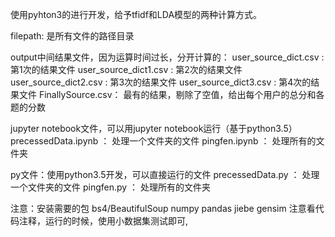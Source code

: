 使用pyhton3的进行开发，给予tfidf和LDA模型的两种计算方式。


filepath: 是所有文件的路径目录

output中间结果文件，因为运算时间过长，分开计算的：
user_source_dict.csv : 第1次的结果文件
user_source_dict1.csv : 第2次的结果文件
user_source_dict2.csv : 第3次的结果文件
user_source_dict3.csv : 第4次的结果文件
FinallySource.csv： 最有的结果，剔除了空值，给出每个用户的总分和各题的分数


jupyter notebook文件，可以用jupyter notebook运行（基于python3.5）
precessedData.ipynb ： 处理一个文件夹的文件
pingfen.ipynb ： 处理所有的文件夹

py文件：使用python3.5开发，可以直接运行的文件
precessedData.py ： 处理一个文件夹的文件
pingfen.py ： 处理所有的文件夹

注意：安装需要的包
bs4/BeautifulSoup
numpy
pandas
jiebe
gensim
注意看代码注释，运行的时候，使用小数据集测试即可,








